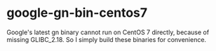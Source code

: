 # google-gn-bin-centos7
Google's latest gn binary cannot run on CentOS 7 directly, because of missing GLIBC_2.18. So I simply build these binaries for convenience.
